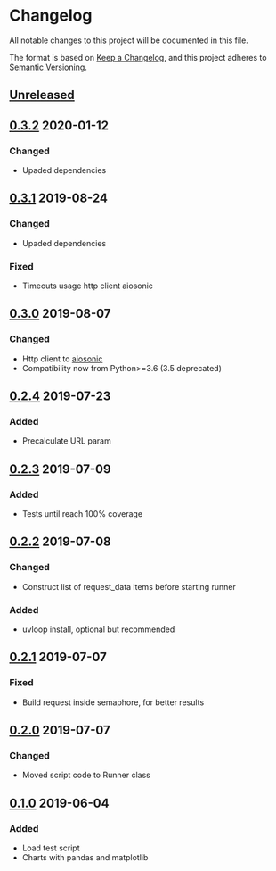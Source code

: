 # Changelog
All notable changes to this project will be documented in this file.

The format is based on [Keep a Changelog](https://keepachangelog.com/en/1.0.0/),
and this project adheres to [Semantic Versioning](https://semver.org/spec/v2.0.0.html).

## [Unreleased]

## [0.3.2] 2020-01-12
### Changed
- Upaded dependencies

## [0.3.1] 2019-08-24
### Changed
- Upaded dependencies

### Fixed
- Timeouts usage http client aiosonic

## [0.3.0] 2019-08-07
### Changed
- Http client to [aiosonic](https://github.com/sonic182/aiosonic)
- Compatibility now from Python>=3.6 (3.5 deprecated)

## [0.2.4] 2019-07-23
### Added
- Precalculate URL param

## [0.2.3] 2019-07-09
### Added
- Tests until reach 100% coverage

## [0.2.2] 2019-07-08
### Changed
- Construct list of request_data items before starting runner

### Added
- uvloop install, optional but recommended

## [0.2.1] 2019-07-07
### Fixed
- Build request inside semaphore, for better results

## [0.2.0] 2019-07-07
### Changed
- Moved script code to Runner class

## [0.1.0] 2019-06-04
### Added
- Load test script
- Charts with pandas and matplotlib

[Unreleased]: https://github.com/sonic182/aioload/compare/0.3.2..HEAD
[0.3.2]: https://github.com/sonic182/aioload/compare/0.3.1..0.3.2
[0.3.1]: https://github.com/sonic182/aioload/compare/0.3.0..0.3.1
[0.3.0]: https://github.com/sonic182/aioload/compare/0.2.4..0.3.0
[0.2.4]: https://github.com/sonic182/aioload/compare/0.2.3..0.2.4
[0.2.3]: https://github.com/sonic182/aioload/compare/0.2.2..0.2.3
[0.2.2]: https://github.com/sonic182/aioload/compare/0.2.1..0.2.2
[0.2.1]: https://github.com/sonic182/aioload/compare/0.2.0..0.2.1
[0.2.0]: https://github.com/sonic182/aioload/compare/0.1.0..0.2.0
[0.1.0]: https://github.com/sonic182/aioload/compare/c35fb0435f96f0ab6e4ff3d35a14c4a0f62dc577..0.1.0
